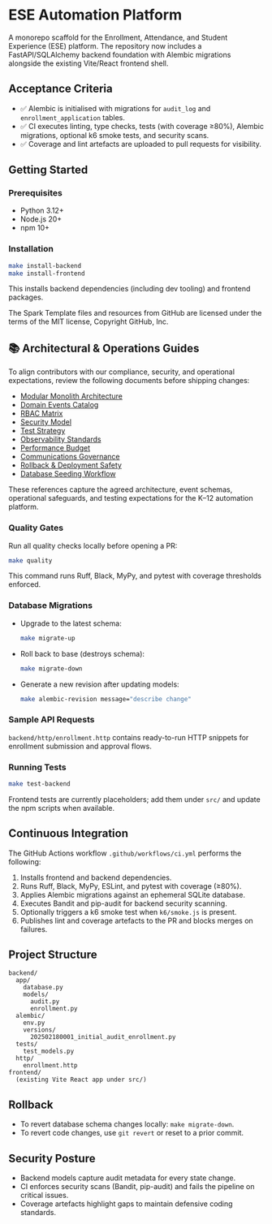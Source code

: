 # ESE Automation Platform

A monorepo scaffold for the Enrollment, Attendance, and Student Experience (ESE) platform. The repository now includes a FastAPI/SQLAlchemy backend foundation with Alembic migrations alongside the existing Vite/React frontend shell.

## Acceptance Criteria
- ✅ Alembic is initialised with migrations for `audit_log` and `enrollment_application` tables.
- ✅ CI executes linting, type checks, tests (with coverage ≥80%), Alembic migrations, optional k6 smoke tests, and security scans.
- ✅ Coverage and lint artefacts are uploaded to pull requests for visibility.

## Getting Started

### Prerequisites
- Python 3.12+
- Node.js 20+
- npm 10+

### Installation
```bash
make install-backend
make install-frontend
```

This installs backend dependencies (including dev tooling) and frontend packages.

The Spark Template files and resources from GitHub are licensed under the terms of the MIT license, Copyright GitHub, Inc.

## 📚 Architectural & Operations Guides
To align contributors with our compliance, security, and operational expectations, review the following documents before shipping changes:
- [Modular Monolith Architecture](docs/ARCHITECTURE.md)
- [Domain Events Catalog](docs/DOMAIN_EVENTS.md)
- [RBAC Matrix](docs/RBAC_MATRIX.md)
- [Security Model](docs/SECURITY_MODEL.md)
- [Test Strategy](docs/TEST_STRATEGY.md)
- [Observability Standards](docs/OBSERVABILITY.md)
- [Performance Budget](docs/PERFORMANCE_BUDGET.md)
- [Communications Governance](docs/COMMS_GOVERNANCE.md)
- [Rollback & Deployment Safety](docs/ROLLBACK_PLAN.md)
- [Database Seeding Workflow](docs/SEEDING.md)

These references capture the agreed architecture, event schemas, operational safeguards, and testing expectations for the K–12 automation platform.
### Quality Gates
Run all quality checks locally before opening a PR:
```bash
make quality
```

This command runs Ruff, Black, MyPy, and pytest with coverage thresholds enforced.

### Database Migrations
- Upgrade to the latest schema:
  ```bash
  make migrate-up
  ```
- Roll back to base (destroys schema):
  ```bash
  make migrate-down
  ```
- Generate a new revision after updating models:
  ```bash
  make alembic-revision message="describe change"
  ```

### Sample API Requests
`backend/http/enrollment.http` contains ready-to-run HTTP snippets for enrollment submission and approval flows.

### Running Tests
```bash
make test-backend
```

Frontend tests are currently placeholders; add them under `src/` and update the npm scripts when available.

## Continuous Integration
The GitHub Actions workflow `.github/workflows/ci.yml` performs the following:
1. Installs frontend and backend dependencies.
2. Runs Ruff, Black, MyPy, ESLint, and pytest with coverage (≥80%).
3. Applies Alembic migrations against an ephemeral SQLite database.
4. Executes Bandit and pip-audit for backend security scanning.
5. Optionally triggers a k6 smoke test when `k6/smoke.js` is present.
6. Publishes lint and coverage artefacts to the PR and blocks merges on failures.

## Project Structure
```
backend/
  app/
    database.py
    models/
      audit.py
      enrollment.py
  alembic/
    env.py
    versions/
      202502180001_initial_audit_enrollment.py
  tests/
    test_models.py
  http/
    enrollment.http
frontend/
  (existing Vite React app under src/)
```

## Rollback
- To revert database schema changes locally: `make migrate-down`.
- To revert code changes, use `git revert` or reset to a prior commit.

## Security Posture
- Backend models capture audit metadata for every state change.
- CI enforces security scans (Bandit, pip-audit) and fails the pipeline on critical issues.
- Coverage artefacts highlight gaps to maintain defensive coding standards.
